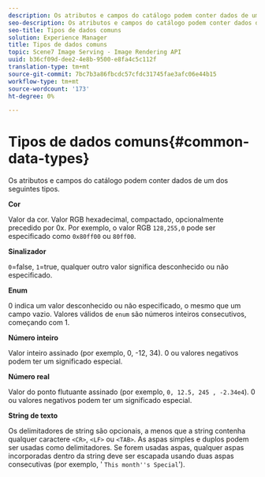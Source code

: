 ```yaml
---
description: Os atributos e campos do catálogo podem conter dados de um dos seguintes tipos.
seo-description: Os atributos e campos do catálogo podem conter dados de um dos seguintes tipos.
seo-title: Tipos de dados comuns
solution: Experience Manager
title: Tipos de dados comuns
topic: Scene7 Image Serving - Image Rendering API
uuid: b36cf09d-dee2-4e8b-9500-e8fa4c5c112f
translation-type: tm+mt
source-git-commit: 7bc7b3a86fbcdc57cfdc31745fae3afc06e44b15
workflow-type: tm+mt
source-wordcount: '173'
ht-degree: 0%

---
```



# Tipos de dados comuns{#common-data-types}

Os atributos e campos do catálogo podem conter dados de um dos seguintes tipos.

**Cor**

Valor da cor. Valor RGB hexadecimal, compactado, opcionalmente precedido por 0x. Por exemplo, o valor RGB `128,255,0` pode ser especificado como `0x80ff00` ou `80ff00`.

**Sinalizador**

`0`=false,  `1`=true, qualquer outro valor significa desconhecido ou não especificado.

**Enum**

0 indica um valor desconhecido ou não especificado, o mesmo que um campo vazio. Valores válidos de `enum` são números inteiros consecutivos, começando com 1.

**Número inteiro**

Valor inteiro assinado (por exemplo, 0, -12, 34). 0 ou valores negativos podem ter um significado especial.

**Número real**

Valor do ponto flutuante assinado (por exemplo, `0, 12.5, 245 , -2.34e4`). 0 ou valores negativos podem ter um significado especial.

**String de texto**

Os delimitadores de string são opcionais, a menos que a string contenha qualquer caractere `<CR>`, `<LF>` ou `<TAB>`. As aspas simples e duplos podem ser usadas como delimitadores. Se forem usadas aspas, qualquer aspas incorporadas dentro da string deve ser escapada usando duas aspas consecutivas (por exemplo, &#39; `This month''s Special`&#39;).
